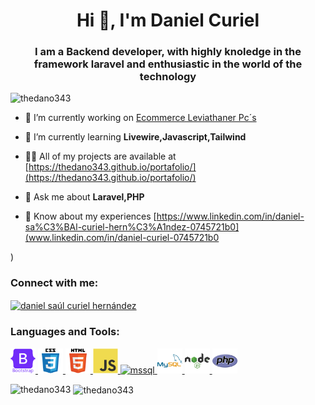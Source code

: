 <h1 align="center">Hi 👋, I'm Daniel Curiel</h1>
<h3 align="center">I am a Backend developer, with highly knoledge in the framework laravel and enthusiastic in the world of the technology</h3>

<p align="left"> <img src="https://komarev.com/ghpvc/?username=thedano343&label=Profile%20views&color=0e75b6&style=flat" alt="thedano343" /> </p>

- 🔭 I’m currently working on [Ecommerce Leviathaner Pc´s](https://bitbucket.org/thedano/ecommerce-leviathaner-pcs/src/master/)

- 🌱 I’m currently learning **Livewire,Javascript,Tailwind**

- 👨‍💻 All of my projects are available at [https://thedano343.github.io/portafolio/](https://thedano343.github.io/portafolio/)

- 💬 Ask me about **Laravel,PHP**

- 📄 Know about my experiences [https://www.linkedin.com/in/daniel-sa%C3%BAl-curiel-hern%C3%A1ndez-0745721b0](www.linkedin.com/in/daniel-curiel-0745721b0

)

<h3 align="left">Connect with me:</h3>
<p align="left">
<a href="https://linkedin.com/in/daniel saúl curiel hernández" target="blank"><img align="center" src="https://raw.githubusercontent.com/rahuldkjain/github-profile-readme-generator/master/src/images/icons/Social/linked-in-alt.svg" alt="daniel saúl curiel hernández" height="30" width="40" /></a>
</p>

<h3 align="left">Languages and Tools:</h3>
<p align="left"> <a href="https://getbootstrap.com" target="_blank" rel="noreferrer"> <img src="https://raw.githubusercontent.com/devicons/devicon/master/icons/bootstrap/bootstrap-plain-wordmark.svg" alt="bootstrap" width="40" height="40"/> </a> <a href="https://www.w3schools.com/css/" target="_blank" rel="noreferrer"> <img src="https://raw.githubusercontent.com/devicons/devicon/master/icons/css3/css3-original-wordmark.svg" alt="css3" width="40" height="40"/> </a> <a href="https://www.w3.org/html/" target="_blank" rel="noreferrer"> <img src="https://raw.githubusercontent.com/devicons/devicon/master/icons/html5/html5-original-wordmark.svg" alt="html5" width="40" height="40"/> </a> <a href="https://developer.mozilla.org/en-US/docs/Web/JavaScript" target="_blank" rel="noreferrer"> <img src="https://raw.githubusercontent.com/devicons/devicon/master/icons/javascript/javascript-original.svg" alt="javascript" width="40" height="40"/> </a> <a href="https://www.microsoft.com/en-us/sql-server" target="_blank" rel="noreferrer"> <img src="https://www.svgrepo.com/show/303229/microsoft-sql-server-logo.svg" alt="mssql" width="40" height="40"/> </a> <a href="https://www.mysql.com/" target="_blank" rel="noreferrer"> <img src="https://raw.githubusercontent.com/devicons/devicon/master/icons/mysql/mysql-original-wordmark.svg" alt="mysql" width="40" height="40"/> </a> <a href="https://nodejs.org" target="_blank" rel="noreferrer"> <img src="https://raw.githubusercontent.com/devicons/devicon/master/icons/nodejs/nodejs-original-wordmark.svg" alt="nodejs" width="40" height="40"/> </a> <a href="https://www.php.net" target="_blank" rel="noreferrer"> <img src="https://raw.githubusercontent.com/devicons/devicon/master/icons/php/php-original.svg" alt="php" width="40" height="40"/> </a> </p>

<p><img align="left" src="https://github-readme-stats.vercel.app/api/top-langs?username=thedano343&show_icons=true&locale=en&layout=compact" alt="thedano343" /></p>

<p>&nbsp;<img align="center" src="https://github-readme-stats.vercel.app/api?username=thedano343&show_icons=true&locale=en" alt="thedano343" /></p>
